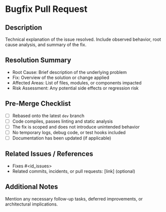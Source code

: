 # Bugfix Pull Request

## Description

Technical explanation of the issue resolved. Include observed behavior, root cause analysis, and summary of the fix.

## Resolution Summary

- Root Cause: Brief description of the underlying problem
- Fix: Overview of the solution or change applied
- Affected Areas: List of files, modules, or components impacted
- Risk Assessment: Any potential side effects or regression risk

## Pre-Merge Checklist

- [ ] Rebased onto the latest `dev` branch
- [ ] Code compiles, passes linting and static analysis
- [ ] The fix is scoped and does not introduce unintended behavior
- [ ] No temporary logs, debug code, or test hooks included
- [ ] Documentation has been updated (if applicable)

## Related Issues / References

- Fixes #<id_issues>
- Related commits, incidents, or pull requests: [link] (optional)

## Additional Notes

Mention any necessary follow-up tasks, deferred improvements, or architectural implications.
